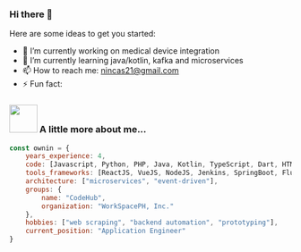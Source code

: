 ### Hi there 👋

Here are some ideas to get you started:

- 🔭 I’m currently working on medical device integration
- 🌱 I’m currently learning java/kotlin, kafka and microservices
- 📫 How to reach me: nincas21@gmail.com
- ⚡ Fun fact: 

### <img src="https://media.giphy.com/media/VgCDAzcKvsR6OM0uWg/giphy.gif" width="50"> A little more about me...
```javascript
const ownin = {
    years_experience: 4,
    code: [Javascript, Python, PHP, Java, Kotlin, TypeScript, Dart, HTML, CSS, Shell],
    tools_frameworks: [ReactJS, VueJS, NodeJS, Jenkins, SpringBoot, Flutter],
    architecture: ["microservices", "event-driven"],
    groups: {
        name: "CodeHub",
        organization: "WorkSpacePH, Inc."
    },
    hobbies: ["web scraping", "backend automation", "prototyping"],
    current_position: "Application Engineer"
}
```
<!-- - 💬 Ask me about ... -->
<!-- - 👯 I’m looking to collaborate on ... -->
<!-- - 🤔 I’m looking for help with ... -->
<!-- - 😄 Pronouns: ... -->


